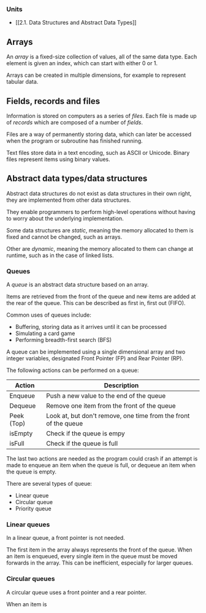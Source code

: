 ### Units
- [[2.1. Data Structures and Abstract Data Types]]

## Arrays

An *array* is a fixed-size collection of values, all of the same data type. Each element is given an index, which can start with either 0 or 1.

Arrays can be created in multiple dimensions, for example to represent tabular data.

## Fields, records and files

Information is stored on computers as a series of *files*. Each file is made up of *records* which are composed of a number of *fields*.

Files are a way of permanently storing data, which can later be accessed when the program or subroutine has finished running.

Text files store data in a text encoding, such as ASCII or Unicode. Binary files represent items using binary values.
## Abstract data types/data structures

Abstract data structures do not exist as data structures in their own right, they are implemented from other data structures.

They enable programmers to perform high-level operations without having to worry about the underlying implementation.

Some data structures are *static*, meaning the memory allocated to them is fixed and cannot be changed, such as arrays.

Other are *dynamic*, meaning the memory allocated to them can change at runtime, such as in the case of linked lists.

### Queues

A *queue* is an abstract data structure based on an array.

Items are retrieved from the front of the queue and new items are added at the rear of the queue. This can be described as first in, first out (FIFO).

Common uses of queues include:
- Buffering, storing data as it arrives until it can be processed
- Simulating a card game
- Performing breadth-first search (BFS)

A queue can be implemented using a single dimensional array and two integer variables, designated Front Pointer (FP) and Rear Pointer (RP).

The following actions can be performed on a queue:

| Action     | Description                                                     |
| ---------- | --------------------------------------------------------------- |
| Enqueue    | Push a new value to the end of the queue                        |
| Dequeue    | Remove one item from the front of the queue                     |
| Peek (Top) | Look at, but don't remove, one time from the front of the queue |
| isEmpty    | Check if the queue is empy                                      |
| isFull     | Check if the queue is full                                      |
The last two actions are needed as the program could crash if an attempt is made to enqueue an item when the queue is full, or dequeue an item when the queue is empty.

There are several types of queue:
- Linear queue
- Circular queue
- Priority queue

### Linear queues

In a linear queue, a front pointer is not needed.

The first item in the array always represents the front of the queue. When an item is enqueued, every single item in the queue must be moved forwards in the array. This can be inefficient, especially for larger queues.

### Circular queues

A circular queue uses a front pointer and a rear pointer.

When an item is 





